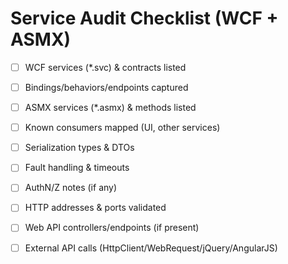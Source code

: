 # Service Audit Checklist (WCF + ASMX)

- [ ] WCF services (*.svc) & contracts listed
- [ ] Bindings/behaviors/endpoints captured
- [ ] ASMX services (*.asmx) & methods listed
- [ ] Known consumers mapped (UI, other services)
- [ ] Serialization types & DTOs
- [ ] Fault handling & timeouts
- [ ] AuthN/Z notes (if any)
- [ ] HTTP addresses & ports validated

- [ ] Web API controllers/endpoints (if present)
- [ ] External API calls (HttpClient/WebRequest/jQuery/AngularJS)
